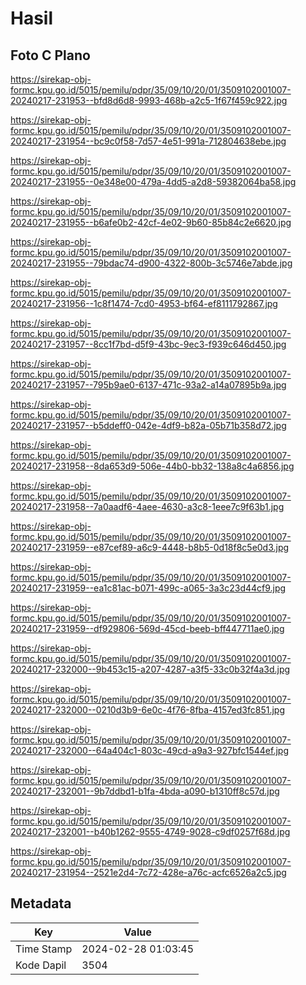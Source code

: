 # Hasil

## Foto C Plano

https://sirekap-obj-formc.kpu.go.id/5015/pemilu/pdpr/35/09/10/20/01/3509102001007-20240217-231953--bfd8d6d8-9993-468b-a2c5-1f67f459c922.jpg

https://sirekap-obj-formc.kpu.go.id/5015/pemilu/pdpr/35/09/10/20/01/3509102001007-20240217-231954--bc9c0f58-7d57-4e51-991a-712804638ebe.jpg

https://sirekap-obj-formc.kpu.go.id/5015/pemilu/pdpr/35/09/10/20/01/3509102001007-20240217-231955--0e348e00-479a-4dd5-a2d8-59382064ba58.jpg

https://sirekap-obj-formc.kpu.go.id/5015/pemilu/pdpr/35/09/10/20/01/3509102001007-20240217-231955--b6afe0b2-42cf-4e02-9b60-85b84c2e6620.jpg

https://sirekap-obj-formc.kpu.go.id/5015/pemilu/pdpr/35/09/10/20/01/3509102001007-20240217-231955--79bdac74-d900-4322-800b-3c5746e7abde.jpg

https://sirekap-obj-formc.kpu.go.id/5015/pemilu/pdpr/35/09/10/20/01/3509102001007-20240217-231956--1c8f1474-7cd0-4953-bf64-ef8111792867.jpg

https://sirekap-obj-formc.kpu.go.id/5015/pemilu/pdpr/35/09/10/20/01/3509102001007-20240217-231957--8cc1f7bd-d5f9-43bc-9ec3-f939c646d450.jpg

https://sirekap-obj-formc.kpu.go.id/5015/pemilu/pdpr/35/09/10/20/01/3509102001007-20240217-231957--795b9ae0-6137-471c-93a2-a14a07895b9a.jpg

https://sirekap-obj-formc.kpu.go.id/5015/pemilu/pdpr/35/09/10/20/01/3509102001007-20240217-231957--b5ddeff0-042e-4df9-b82a-05b71b358d72.jpg

https://sirekap-obj-formc.kpu.go.id/5015/pemilu/pdpr/35/09/10/20/01/3509102001007-20240217-231958--8da653d9-506e-44b0-bb32-138a8c4a6856.jpg

https://sirekap-obj-formc.kpu.go.id/5015/pemilu/pdpr/35/09/10/20/01/3509102001007-20240217-231958--7a0aadf6-4aee-4630-a3c8-1eee7c9f63b1.jpg

https://sirekap-obj-formc.kpu.go.id/5015/pemilu/pdpr/35/09/10/20/01/3509102001007-20240217-231959--e87cef89-a6c9-4448-b8b5-0d18f8c5e0d3.jpg

https://sirekap-obj-formc.kpu.go.id/5015/pemilu/pdpr/35/09/10/20/01/3509102001007-20240217-231959--ea1c81ac-b071-499c-a065-3a3c23d44cf9.jpg

https://sirekap-obj-formc.kpu.go.id/5015/pemilu/pdpr/35/09/10/20/01/3509102001007-20240217-231959--df929806-569d-45cd-beeb-bff447711ae0.jpg

https://sirekap-obj-formc.kpu.go.id/5015/pemilu/pdpr/35/09/10/20/01/3509102001007-20240217-232000--9b453c15-a207-4287-a3f5-33c0b32f4a3d.jpg

https://sirekap-obj-formc.kpu.go.id/5015/pemilu/pdpr/35/09/10/20/01/3509102001007-20240217-232000--0210d3b9-6e0c-4f76-8fba-4157ed3fc851.jpg

https://sirekap-obj-formc.kpu.go.id/5015/pemilu/pdpr/35/09/10/20/01/3509102001007-20240217-232000--64a404c1-803c-49cd-a9a3-927bfc1544ef.jpg

https://sirekap-obj-formc.kpu.go.id/5015/pemilu/pdpr/35/09/10/20/01/3509102001007-20240217-232001--9b7ddbd1-b1fa-4bda-a090-b1310ff8c57d.jpg

https://sirekap-obj-formc.kpu.go.id/5015/pemilu/pdpr/35/09/10/20/01/3509102001007-20240217-232001--b40b1262-9555-4749-9028-c9df0257f68d.jpg

https://sirekap-obj-formc.kpu.go.id/5015/pemilu/pdpr/35/09/10/20/01/3509102001007-20240217-231954--2521e2d4-7c72-428e-a76c-acfc6526a2c5.jpg


## Metadata

| Key        | Value               |
| ---------- | ------------------- |
| Time Stamp | 2024-02-28 01:03:45 |
| Kode Dapil | 3504                |



